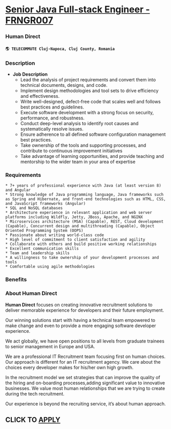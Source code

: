 # [Senior Java Full-stack Engineer - FRNGR007](https://www.remotewlb.com/apply/senior-java-full-stack-engineer-frngr007)  
### Human Direct  
#### `🌎 TELECOMMUTE Cluj-Napoca, Cluj County, Romania`  

### **Description**

  * **Job Description**
    * Lead the analysis of project requirements and convert them into technical documents, designs, and code.
    * Implement design methodologies and tool sets to drive efficiency and effectiveness.
    * Write well-designed, defect-free code that scales well and follows best practices and guidelines.
    * Execute software development with a strong focus on security, performance, and robustness.
    * Conduct deep-level analysis to identify root causes and systematically resolve issues.
    * Ensure adherence to all defined software configuration management best practices.
    * Take ownership of the tools and supporting processes, and contribute to continuous improvement initiatives
    * Take advantage of learning opportunities, and provide teaching and mentorship to the wider team in your area of expertise

### **Requirements**

    * 7+ years of professional experience with Java (at least version 8) and Angular
    * Strong knowledge of Java programming language, Java frameworks such as Spring and Hibernate, and front-end technologies such as HTML, CSS, and JavaScript frameworks (Angular)
    * SQL and NoSQL databases
    * Architecture experience in relevant application and web server platforms including Wildfly, Jetty, JBoss, Apache, and NGINX
    * Microservices architecture (MSA) (Capable), REST, Cloud development (Capable), Concurrent design and multithreading (Capable), Object Oriented Programming System (OOPS)
    * Passionate about writing world-class code
    * High level of commitment to client satisfaction and agility
    * Collaborate with others and build positive working relationships
    * Excellent communication skills
    * Team and leadership skills
    * A willingness to take ownership of your development processes and tools
    * Comfortable using agile methodologies

### **Benefits**

###  **About Human Direct**

 **Human Direct** focuses on creating innovative recruitment solutions to deliver memorable experience for developers and their future employment.

Our winning solutions start with having a technical team empowered to make change and even to provide a more engaging software developer experience.

We act globally, we have open positions to all levels from graduate trainees to senior management in Europe and USA.

  

We are a professional IT Recruitment team focusing first on human choices. Our approach is different for an IT recruitment agency. We care about the choices every developer makes for his/her own high growth.

In the recruitment model we set strategies that can improve the quality of the hiring and on-boarding processes,adding significant value to innovative businesses. We value most human relationships that we are trying to create during the tech recruitment.

  

Our experience is beyond the recruiting service, it’s about human approach.

  
## CLICK TO [APPLY](https://www.remotewlb.com/apply/senior-java-full-stack-engineer-frngr007)

